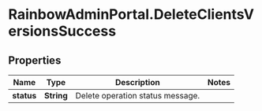 # RainbowAdminPortal.DeleteClientsVersionsSuccess

## Properties

Name | Type | Description | Notes
------------ | ------------- | ------------- | -------------
**status** | **String** | Delete operation status message. | 


